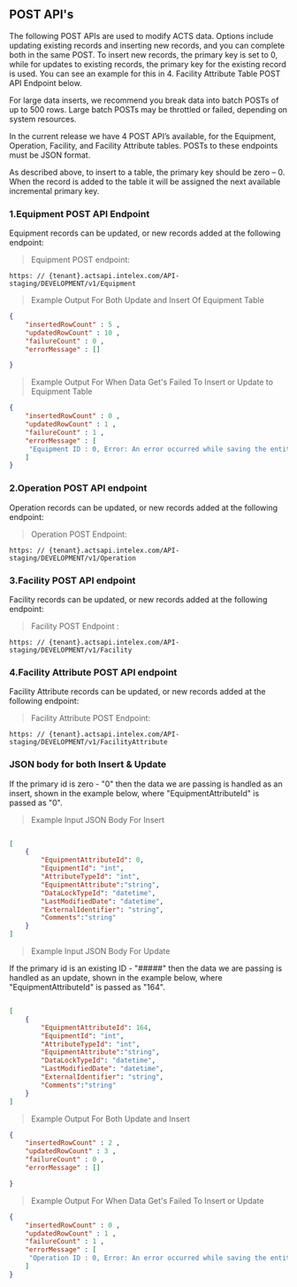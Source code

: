 ## POST API's 

The following POST APIs are used to modify ACTS data. Options include updating existing records and inserting new records, and you can complete both in the same POST. To insert new records, the primary key is set to 0, while for updates to existing records, the primary key for the existing record is used. You can see an example for this in 4. Facility Attribute Table POST API Endpoint below. 

For large data inserts, we recommend you break data into batch POSTs of up to 500 rows. Large batch POSTs may be throttled or failed, depending on system resources. 

In the current release we have 4 POST API’s available, for the Equipment, Operation, Facility, and Facility Attribute tables. POSTs to these endpoints must be JSON format. 

As described above, to insert to a table, the primary key should be zero – 0. When the record is added to the table it will be assigned the next available incremental primary key.

### 1.Equipment POST API Endpoint 

Equipment records can be updated, or new records added at the following endpoint:

> Equipment POST endpoint: 

```
https: // {tenant}.actsapi.intelex.com/API-staging/DEVELOPMENT/v1/Equipment
```

> Example Output For Both Update and Insert Of Equipment Table 

```json
{
	"insertedRowCount" : 5 , 
	"updatedRowCount" : 10 ,
	"failureCount" : 0 ,
	"errorMessage" : []

}

```

> Example Output For When Data Get's Failed To Insert or Update to Equipment Table 

```json
{
	"insertedRowCount" : 0 , 
	"updatedRowCount" : 1 ,
	"failureCount" : 1 ,
	"errorMessage" : [
	 "Equipment ID : 0, Error: An error occurred while saving the entity changes. See the inner exception for details "
	]
}

```

### 2.Operation POST API endpoint 

Operation records can be updated, or new records added at the following endpoint:

> Operation POST Endpoint: 

```
https: // {tenant}.actsapi.intelex.com/API-staging/DEVELOPMENT/v1/Operation
```

### 3.Facility POST API endpoint 

Facility records can be updated, or new records added at the following endpoint:

> Facility POST Endpoint : 

```
https: // {tenant}.actsapi.intelex.com/API-staging/DEVELOPMENT/v1/Facility
```

### 4.Facility Attribute POST API endpoint 

Facility Attribute records can be updated, or new records added at the following endpoint:

> Facility Attribute POST Endpoint: 

```
https: // {tenant}.actsapi.intelex.com/API-staging/DEVELOPMENT/v1/FacilityAttribute 
```

### JSON body for both Insert & Update 

If the primary id is zero - "0" then the data we are passing is handled as an insert, shown in the example below, where "EquipmentAttributeId" is passed as "0". 

> Example Input JSON Body For Insert 

```json

[
    {
        "EquipmentAttributeId": 0,
        "EquipmentId": "int",
        "AttributeTypeId": "int",
		"EquipmentAttribute":"string",
        "DataLockTypeId": "datetime",
        "LastModifiedDate": "datetime",
        "ExternalIdentifier": "string",
		"Comments":"string"
    }
]
```

> Example Input JSON Body For Update 

If the primary id is an existing ID - "#####" then the data we are passing is handled as an update, shown in the example below, where "EquipmentAttributeId" is passed as "164". 


```json

[
    {
        "EquipmentAttributeId": 164,
        "EquipmentId": "int",
        "AttributeTypeId": "int",
		"EquipmentAttribute":"string",
        "DataLockTypeId": "datetime",
        "LastModifiedDate": "datetime",
        "ExternalIdentifier": "string",
		"Comments":"string"
    }
]
```

> Example Output For Both Update and Insert 

```json
{
	"insertedRowCount" : 2 , 
	"updatedRowCount" : 3 ,
	"failureCount" : 0 ,
	"errorMessage" : []

}

```

> Example Output For When Data Get's Failed To Insert or Update

```json
{
	"insertedRowCount" : 0 , 
	"updatedRowCount" : 1 ,
	"failureCount" : 1 ,
	"errorMessage" : [
	 "Operation ID : 0, Error: An error occurred while saving the entity changes. See the inner exception for details "
	]
}

```